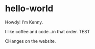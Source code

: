 # hello-world

Howdy!  I'm Kenny.

I like coffee and code...in that order.
 TEST
 
 CHanges on the website.
